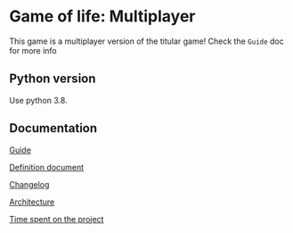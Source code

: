 # Game of life: Multiplayer
This game is a multiplayer version of the titular game! Check the `Guide` doc for more info

## Python version 
Use python 3.8.

## Documentation
[Guide](./documentation/guide.md)


[Definition document](./documentation/definition.md) 


[Changelog](./documentation/changelog.md)


[Architecture](./documentation/architecture.md)


[Time spent on the project](./documentation/hours-spent.md)
